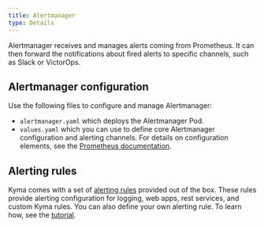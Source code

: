 ```yaml
---
title: Alertmanager
type: Details
---
```


Alertmanager receives and manages alerts coming from Prometheus. It can then forward the notifications about fired alerts to specific channels, such as Slack or VictorOps.

## Alertmanager configuration

Use the following files to configure and manage Alertmanager:

* `alertmanager.yaml` which deploys the Alertmanager Pod.
* `values.yaml` which you can use to define core Alertmanager configuration and alerting channels. For details on configuration elements, see the [Prometheus documentation](https://prometheus.io/docs/alerting/configuration/).

## Alerting rules

Kyma comes with a set of [alerting rules](https://github.com/kyma-project/kyma/tree/main/resources/monitoring/templates/prometheus/rules-1.14) provided out of the box.
These rules provide alerting configuration for logging, web apps, rest services, and custom Kyma rules.
You can also define your own alerting rule. To learn how, see the [tutorial](/components/monitoring/#tutorials-define-alerting-rules).
